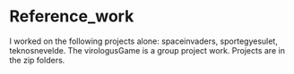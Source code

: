 # Reference_work
I worked on the following projects alone: spaceinvaders, sportegyesulet, teknosnevelde. 
The virologusGame is a group project work.
Projects are in the zip folders.
